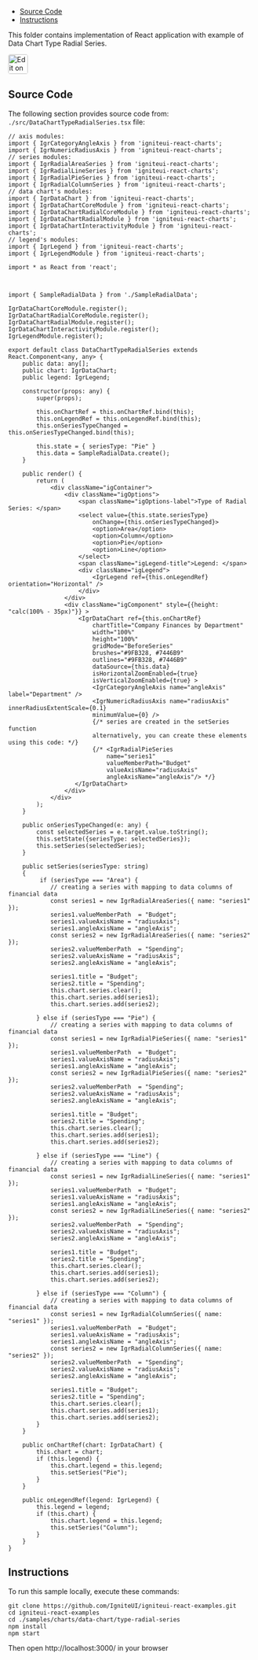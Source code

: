 <!-- NOTE: do not change this file because it will be auto re-generated from template file: -->
<!-- https://github.com/IgniteUI/igniteui-react-examples/tree/master/templates/sample/ReadMe.md -->

<!-- ## Table of Contents -->
<!-- - [Sample Preview](#Sample-Preview) -->
- [Source Code](#Source-Code)
- [Instructions](#Instructions)

This folder contains implementation of React application with example of Data Chart Type Radial Series.
<!-- in the Data Chart component -->
<!-- [Data Chart](https://infragistics.com/Reactsite/components/data-chart.html) -->

<html lang="en" xmlns="http://www.w3.org/1999/xhtml">
    <body>
        <a target="_blank" href="https://codesandbox.io/s/github/IgniteUI/igniteui-react-examples/tree/master/samples/charts/data-chart/type-radial-series?fontsize=14&hidenavigation=1&theme=dark&view=preview&file=/src/DataChartTypeRadialSeries.tsx" rel="noopener noreferrer">
            <img height="40px" style="border-radius: 0.25rem" alt="Edit on CodeSandbox" src="https://static.infragistics.com/xplatform/images/sandbox/code.png"/>
        </a>
        <!-- <a target="_blank"
href="https://codesandbox.io/s/github/IgniteUI/igniteui-react-examples/tree/master/samples/maps/geo-map/binding-csv-points?fontsize=14&hidenavigation=1&theme=dark&view=preview">
            <img alt="Edit Sample" src="https://codesandbox.io/static/img/play-codesandbox.svg"/>
        </a> -->
        <!-- <a target="_blank" style="margin-left: 0.5rem"
href="https://codesandbox.io/embed/github/IgniteUI/igniteui-react-examples/tree/master/samples/charts/data-chart/type-radial-series?fontsize=14&hidenavigation=1&theme=dark&view=preview&file=/src/DataChartTypeRadialSeries.tsx">
            <img height="40px" style="border-radius: 5px" alt="View on CodeSandbox" src="https://static.infragistics.com/xplatform/images/sandbox/view.png"/>
        </a> -->
        <!-- <a target="_blank"
href="https://codesandbox.io/embed/github/IgniteUI/igniteui-react-examples/tree/master/samples/maps/geo-map/binding-csv-points?fontsize=14&hidenavigation=1&theme=dark&view=preview">
            <img alt="View on CodeSandbox" src="https://static.infragistics.com/xplatform/images/sandbox/view.png"/>
        </a>
https://codesandbox.io/embed/react-treemap-overview-rtb45
https://codesandbox.io/static/img/play-codesandbox.svg
https://codesandbox.io/embed/react-treemap-overview-rtb45?view=browser -->
    </body>
</html>

<!-- ## Sample Preview -->

<!-- <iframe
  src="https://codesandbox.io/embed/github/IgniteUI/igniteui-react-examples/tree/master/samples/charts/data-chart/type-radial-series?fontsize=14&hidenavigation=1&theme=dark&view=preview&file=/src/DataChartTypeRadialSeries.tsx"
  style="width:100%; height:400px; border:0; border-radius: 4px; overflow:hidden;"
  allow="accelerometer; ambient-light-sensor; camera; encrypted-media; geolocation; gyroscope; hid; microphone; midi; payment; usb; vr"
  sandbox="allow-forms allow-modals allow-popups allow-presentation allow-same-origin allow-scripts"
></iframe> -->

## Source Code

The following section provides source code from:
`./src/DataChartTypeRadialSeries.tsx` file:

```tsx
// axis modules:
import { IgrCategoryAngleAxis } from 'igniteui-react-charts';
import { IgrNumericRadiusAxis } from 'igniteui-react-charts';
// series modules:
import { IgrRadialAreaSeries } from 'igniteui-react-charts';
import { IgrRadialLineSeries } from 'igniteui-react-charts';
import { IgrRadialPieSeries } from 'igniteui-react-charts';
import { IgrRadialColumnSeries } from 'igniteui-react-charts';
// data chart's modules:
import { IgrDataChart } from 'igniteui-react-charts';
import { IgrDataChartCoreModule } from 'igniteui-react-charts';
import { IgrDataChartRadialCoreModule } from 'igniteui-react-charts';
import { IgrDataChartRadialModule } from 'igniteui-react-charts';
import { IgrDataChartInteractivityModule } from 'igniteui-react-charts';
// legend's modules:
import { IgrLegend } from 'igniteui-react-charts';
import { IgrLegendModule } from 'igniteui-react-charts';

import * as React from 'react';



import { SampleRadialData } from './SampleRadialData';

IgrDataChartCoreModule.register();
IgrDataChartRadialCoreModule.register();
IgrDataChartRadialModule.register();
IgrDataChartInteractivityModule.register();
IgrLegendModule.register();

export default class DataChartTypeRadialSeries extends React.Component<any, any> {
    public data: any[];
    public chart: IgrDataChart;
    public legend: IgrLegend;

    constructor(props: any) {
        super(props);

        this.onChartRef = this.onChartRef.bind(this);
        this.onLegendRef = this.onLegendRef.bind(this);
        this.onSeriesTypeChanged = this.onSeriesTypeChanged.bind(this);

        this.state = { seriesType: "Pie" }
        this.data = SampleRadialData.create();
    }

    public render() {
        return (
            <div className="igContainer">
                <div className="igOptions">
                    <span className="igOptions-label">Type of Radial Series: </span>
                    <select value={this.state.seriesType}
                        onChange={this.onSeriesTypeChanged}>
                        <option>Area</option>
                        <option>Column</option>
                        <option>Pie</option>
                        <option>Line</option>
                    </select>
                    <span className="igLegend-title">Legend: </span>
                    <div className="igLegend">
                        <IgrLegend ref={this.onLegendRef} orientation="Horizontal" />
                    </div>
                </div>
                <div className="igComponent" style={{height: "calc(100% - 35px)"}} >
                    <IgrDataChart ref={this.onChartRef}
                        chartTitle="Company Finances by Department"
                        width="100%"
                        height="100%"
                        gridMode="BeforeSeries"
                        brushes="#9FB328, #7446B9"
                        outlines="#9FB328, #7446B9"
                        dataSource={this.data}
                        isHorizontalZoomEnabled={true}
                        isVerticalZoomEnabled={true} >
                        <IgrCategoryAngleAxis name="angleAxis" label="Department" />
                        <IgrNumericRadiusAxis name="radiusAxis" innerRadiusExtentScale={0.1}
                        minimumValue={0} />
                        {/* series are created in the setSeries function
                        alternatively, you can create these elements using this code: */}
                        {/* <IgrRadialPieSeries
                            name="series1"
                            valueMemberPath="Budget"
                            valueAxisName="radiusAxis"
                            angleAxisName="angleAxis"/> */}
                   </IgrDataChart>
                </div>
            </div>
        );
    }

    public onSeriesTypeChanged(e: any) {
        const selectedSeries = e.target.value.toString();
        this.setState({seriesType: selectedSeries});
        this.setSeries(selectedSeries);
    }

    public setSeries(seriesType: string)
    {
         if (seriesType === "Area") {
            // creating a series with mapping to data columns of financial data
            const series1 = new IgrRadialAreaSeries({ name: "series1" });
            series1.valueMemberPath  = "Budget";
            series1.valueAxisName = "radiusAxis";
            series1.angleAxisName = "angleAxis";
            const series2 = new IgrRadialAreaSeries({ name: "series2" });
            series2.valueMemberPath  = "Spending";
            series2.valueAxisName = "radiusAxis";
            series2.angleAxisName = "angleAxis";

            series1.title = "Budget";
            series2.title = "Spending";
            this.chart.series.clear();
            this.chart.series.add(series1);
            this.chart.series.add(series2);

        } else if (seriesType === "Pie") {
            // creating a series with mapping to data columns of financial data
            const series1 = new IgrRadialPieSeries({ name: "series1" });
            series1.valueMemberPath  = "Budget";
            series1.valueAxisName = "radiusAxis";
            series1.angleAxisName = "angleAxis";
            const series2 = new IgrRadialPieSeries({ name: "series2" });
            series2.valueMemberPath  = "Spending";
            series2.valueAxisName = "radiusAxis";
            series2.angleAxisName = "angleAxis";

            series1.title = "Budget";
            series2.title = "Spending";
            this.chart.series.clear();
            this.chart.series.add(series1);
            this.chart.series.add(series2);

        } else if (seriesType === "Line") {
            // creating a series with mapping to data columns of financial data
            const series1 = new IgrRadialLineSeries({ name: "series1" });
            series1.valueMemberPath  = "Budget";
            series1.valueAxisName = "radiusAxis";
            series1.angleAxisName = "angleAxis";
            const series2 = new IgrRadialLineSeries({ name: "series2" });
            series2.valueMemberPath  = "Spending";
            series2.valueAxisName = "radiusAxis";
            series2.angleAxisName = "angleAxis";

            series1.title = "Budget";
            series2.title = "Spending";
            this.chart.series.clear();
            this.chart.series.add(series1);
            this.chart.series.add(series2);

        } else if (seriesType === "Column") {
            // creating a series with mapping to data columns of financial data
            const series1 = new IgrRadialColumnSeries({ name: "series1" });
            series1.valueMemberPath  = "Budget";
            series1.valueAxisName = "radiusAxis";
            series1.angleAxisName = "angleAxis";
            const series2 = new IgrRadialColumnSeries({ name: "series2" });
            series2.valueMemberPath  = "Spending";
            series2.valueAxisName = "radiusAxis";
            series2.angleAxisName = "angleAxis";

            series1.title = "Budget";
            series2.title = "Spending";
            this.chart.series.clear();
            this.chart.series.add(series1);
            this.chart.series.add(series2);
        }
    }

    public onChartRef(chart: IgrDataChart) {
        this.chart = chart;
        if (this.legend) {
            this.chart.legend = this.legend;
            this.setSeries("Pie");
        }
    }

    public onLegendRef(legend: IgrLegend) {
        this.legend = legend;
        if (this.chart) {
            this.chart.legend = this.legend;
            this.setSeries("Column");
        }
    }
}

```

## Instructions
To run this sample locally, execute these commands:

```
git clone https://github.com/IgniteUI/igniteui-react-examples.git
cd igniteui-react-examples
cd ./samples/charts/data-chart/type-radial-series
npm install
npm start

```

Then open http://localhost:3000/ in your browser

